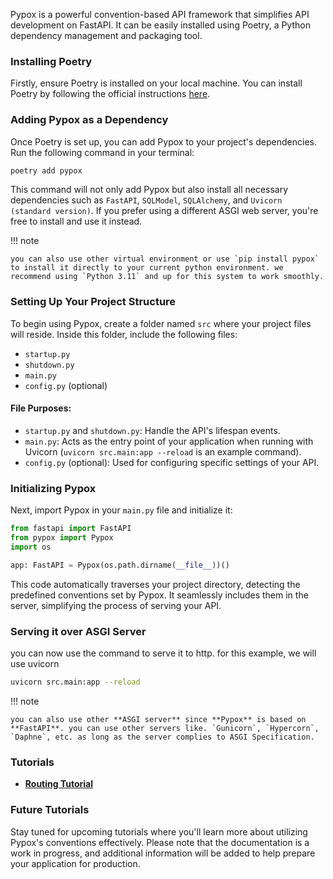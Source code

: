 Pypox is a powerful convention-based API framework that simplifies API development on FastAPI. It can be easily installed using Poetry, a Python dependency management and packaging tool.

### Installing Poetry

Firstly, ensure Poetry is installed on your local machine. You can install Poetry by following the official instructions [here](https://python-poetry.org/docs/#installation).

### Adding Pypox as a Dependency

Once Poetry is set up, you can add Pypox to your project's dependencies. Run the following command in your terminal:

```bash
poetry add pypox
```

This command will not only add Pypox but also install all necessary dependencies such as `FastAPI`, `SQLModel`, `SQLAlchemy`, and `Uvicorn (standard version)`. If you prefer using a different ASGI web server, you're free to install and use it instead.

!!! note

    you can also use other virtual environment or use `pip install pypox` to install it directly to your current python environment. we recommend using `Python 3.11` and up for this system to work smoothly.

### Setting Up Your Project Structure

To begin using Pypox, create a folder named `src` where your project files will reside. Inside this folder, include the following files:

- `startup.py`
- `shutdown.py`
- `main.py`
- `config.py` (optional)

#### File Purposes:

- `startup.py` and `shutdown.py`: Handle the API's lifespan events.
- `main.py`: Acts as the entry point of your application when running with Uvicorn (`uvicorn src.main:app --reload` is an example command).
- `config.py` (optional): Used for configuring specific settings of your API.

### Initializing Pypox

Next, import Pypox in your `main.py` file and initialize it:

```python
from fastapi import FastAPI
from pypox import Pypox
import os

app: FastAPI = Pypox(os.path.dirname(__file__))()
```

This code automatically traverses your project directory, detecting the predefined conventions set by Pypox. It seamlessly includes them in the server, simplifying the process of serving your API.

### Serving it over ASGI Server

you can now use the command to serve it to http. for this example, we will use uvicorn

```bash
uvicorn src.main:app --reload
```

!!! note

    you can also use other **ASGI server** since **Pypox** is based on **FastAPI**. you can use other servers like. `Gunicorn`, `Hypercorn`, `Daphne`, etc. as long as the server complies to ASGI Specification.

### Tutorials

- [**Routing Tutorial**](/pypox/tutorials/routing/http/)

### Future Tutorials

Stay tuned for upcoming tutorials where you'll learn more about utilizing Pypox's conventions effectively. Please note that the documentation is a work in progress, and additional information will be added to help prepare your application for production.
